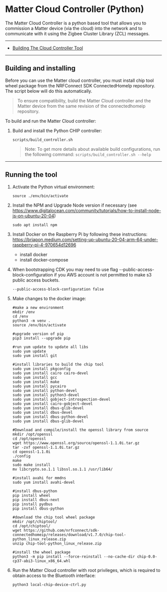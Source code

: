 # Matter Cloud Controller (Python)

The Matter Cloud Controller is a python based tool that allows you to commission a Matter device
(via the cloud) into the network and to communicate with it using the Zigbee Cluster Library
(ZCL) messages.

<hr>

-   [Building The Cloud Controller Tool](#building)

<hr>

<a name="building"></a>

## Building and installing

Before you can use the Matter cloud controller, you must install chip tool wheel package
from the NRFConnect SDK ConnectedHomeIp repository. The script below will do this automatically.

> To ensure compatibility, build the Matter Cloud controller and the Matter
> device from the same revision of the connectedhomeip repository.

To build and run the Matter Cloud controller:

1. Build and install the Python CHIP controller:

    ```
    scripts/build_controller.sh
    ```

    > Note: To get more details about available build configurations, run the
    > following command: `scripts/build_controller.sh --help`

<hr>

<a name="running"></a>

## Running the tool

1. Activate the Python virtual environment:

    ```
    source ./env/bin/activate
    ```
    
2. Install the NPM and Upgrade Node version if necessary (see https://www.digitalocean.com/community/tutorials/how-to-install-node-js-on-ubuntu-20-04)
    ```
    sudo apt install npm
    ```

3. Install Docker on the Raspberry Pi by following these instructions: https://brjapon.medium.com/setting-up-ubuntu-20-04-arm-64-under-raspberry-pi-4-970654d12696
    - install docker
    - install docker-compose

4. When bootstrapping CDK you may need to use flag --public-access-block-configuration if you AWS account is not permitted to make s3 public access buckets.

    ```
    --public-access-block-configuration false
    ```

5. Make changes to the docker image:

    ```
    #make a new environment
    mkdir /env 
    cd /env
    python3 -m venv .
    source /env/bin/activate
    
    #upgrade version of pip
    pip3 install --upgrade pip
    
    #run yum update to update all libs 
    sudo yum update 
    sudo yum install git
    
    #install libraries to build the chip tool
    sudo yum install pkgconfig
    sudo yum install cairo cairo-devel
    sudo yum install gcc
    sudo yum install make
    sudo yum install pycairo
    sudo yum install python-devel
    sudo yum install python3-devel
    sudo yum install gobject-introspection-devel
    sudo yum install cairo-gobject-devel
    sudo yum install dbus-glib-devel
    sudo yum install dbus-devel
    sudo yum install dbus-python-devel
    sudo yum install dbus-glib-devel
    
    #Download and compile/install the openssl library from source
    mkdir /opt/openssl
    cd /opt/openssl
    wget https://www.openssl.org/source/openssl-1.1.0i.tar.gz
    tar -zxf openssl-1.1.0i.tar.gz
    cd openssl-1.1.0i
    ./config
    make
    sudo make install
    mv libcrypto.so.1.1 libssl.so.1.1 /usr/lib64/

    #install avahi for mmdns
    sudo yum install avahi-devel

    #install dbus-python
    pip install wheel
    pip install dbus-next
    pip install pydbus
    pip install dbus-python

    #download the chip tool wheel package
    mkdir /opt/chiptool/
    cd /opt/chiptool/
    wget https://github.com/nrfconnect/sdk-connectedhomeip/releases/download/v1.7.0/chip-tool-python_linux_release.zip
    unzip chip-tool-python_linux_release.zip
    
    #install the wheel package
    python3 -m pip install --force-reinstall --no-cache-dir chip-0.0-cp37-abi3-linux_x86_64.whl

    ```


4. Run the Matter Cloud controller with root privileges, which is required to
   obtain access to the Bluetooth interface:

    ```
    python3 local-chip-device-ctrl.py
    ```
